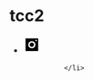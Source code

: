 # tcc2
 <form class="form-inline my-2 my-lg-0">
          <ul class="navbar-nav mr-auto mt-2 mt-lg-0">
              <li class="nav-item">
                <a  href="#" tabindex="-1" aria-disabled="true" ><img src="img/img2/in.png" height="30px" style="margin-right: 20px;" ></a>

              </li>
              
